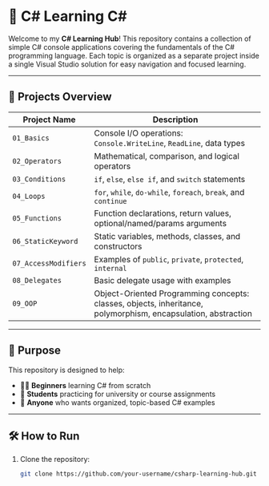 # 🚀 C# Learning C#

Welcome to my **C# Learning Hub**! This repository contains a collection of simple C# console applications covering the fundamentals of the C# programming language. Each topic is organized as a separate project inside a single Visual Studio solution for easy navigation and focused learning.

---

## 📁 Projects Overview

| Project Name         | Description |
|----------------------|-------------|
| `01_Basics`          | Console I/O operations: `Console.WriteLine`, `ReadLine`, data types |
| `02_Operators`       | Mathematical, comparison, and logical operators |
| `03_Conditions`      | `if`, `else`, `else if`, and `switch` statements |
| `04_Loops`           | `for`, `while`, `do-while`, `foreach`, `break`, and `continue` |
| `05_Functions`       | Function declarations, return values, optional/named/params arguments |
| `06_StaticKeyword`   | Static variables, methods, classes, and constructors |
| `07_AccessModifiers` | Examples of `public`, `private`, `protected`, `internal` |
| `08_Delegates`       | Basic delegate usage with examples |
| `09_OOP`             | Object-Oriented Programming concepts: classes, objects, inheritance, polymorphism, encapsulation, abstraction |

---

## 🧠 Purpose

This repository is designed to help:

- 🧑‍💻 **Beginners** learning C# from scratch  
- 🏫 **Students** practicing for university or course assignments  
- 📘 **Anyone** who wants organized, topic-based C# examples

---

## 🛠️ How to Run

1. Clone the repository:
   ```bash
   git clone https://github.com/your-username/csharp-learning-hub.git
